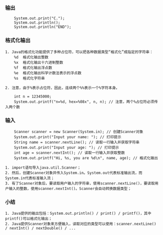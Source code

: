 
### 输出
		System.out.print("C.");
		System.out.println();
		System.out.println("END");


### 格式化输出 
	1. Java的格式化功能提供了多种占位符，可以把各种数据类型“格式化”成指定的字符串：
		%d	格式化输出整数
		%x	格式化输出十六进制整数
		%f	格式化输出浮点数
		%e	格式化输出科学计数法表示的浮点数
		%s	格式化字符串

	2. 注意，由于%表示占位符，因此，连续两个%%表示一个%字符本身。

		int n = 12345000;
		System.out.printf("n=%d, hex=%08x", n, n); // 注意，两个%占位符必须传入两个数


### 输入
		Scanner scanner = new Scanner(System.in); // 创建Scanner对象
		System.out.print("Input your name: "); // 打印提示
		String name = scanner.nextLine(); // 读取一行输入并获取字符串
		System.out.print("Input your age: "); // 打印提示
		int age = scanner.nextInt(); // 读取一行输入并获取整数
		System.out.printf("Hi, %s, you are %d\n", name, age); // 格式化输出

	1. import语句导入java.util.Scanner；
	2. 然后，创建Scanner对象并传入System.in。System.out代表标准输出流，而System.in代表标准输入流；
	3. 有了Scanner对象后，要读取用户输入的字符串，使用scanner.nextLine()，要读取用户输入的整数，使用scanner.nextInt()。Scanner会自动转换数据类型；


### 小结

	1. Java提供的输出包括：System.out.println() / print() / printf()，其中printf()可以格式化输出；
	2. Java提供Scanner对象来方便输入，读取对应的类型可以使用：scanner.nextLine() / nextInt() / nextDouble() / ...







